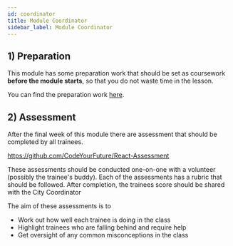 ```yaml
---
id: coordinator
title: Module Coordinator
sidebar_label: Module Coordinator
---
```


## 1) Preparation

This module has some preparation work that should be set as coursework **before the module starts**, so that you do not waste time in the lesson.

You can find the preparation work [here](./prep).

## 2) Assessment

After the final week of this module there are assessment that should be completed by all trainees.

https://github.com/CodeYourFuture/React-Assessment

These assessments should be conducted one-on-one with a volunteer (possibly the trainee's buddy). Each of the assessments has a rubric that should be followed. After completion, the trainees score should be shared with the City Coordinator

The aim of these assessments is to

- Work out how well each trainee is doing in the class
- Highlight trainees who are falling behind and require help
- Get oversight of any common misconceptions in the class
